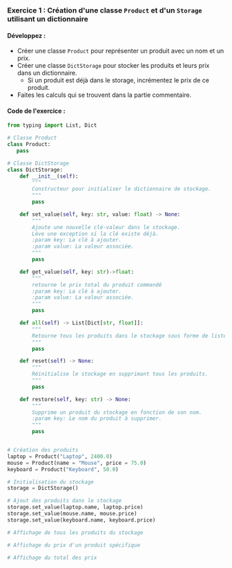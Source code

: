 ### Exercice 1 : Création d'une classe `Product` et d'un `Storage` utilisant un dictionnaire

#### Développez :
- Créer une classe `Product` pour représenter un produit avec un nom et un prix.
- Créer une classe `DictStorage` pour stocker les produits et leurs prix dans un dictionnaire.
  - Si un produit est déjà dans le storage, incrémentez le prix de ce produit.
- Faites les calculs qui se trouvent dans la partie commentaire. 
  
#### Code de l'exercice :

```python
from typing import List, Dict

# Classe Product
class Product:
   pass

# Classe DictStorage
class DictStorage:
    def __init__(self):
        """
        Constructeur pour initialiser le dictionnaire de stockage.
        """
        pass

    def set_value(self, key: str, value: float) -> None:
        """
        Ajoute une nouvelle clé-valeur dans le stockage.
        Lève une exception si la clé existe déjà.
        :param key: La clé à ajouter.
        :param value: La valeur associée.
        """
        pass

    def get_value(self, key: str)->float:
        """
        retourne le prix total du produit commandé
        :param key: La clé à ajouter.
        :param value: La valeur associée.
        """
        pass

    def all(self) -> List[Dict[str, float]]:
        """
        Retourne tous les produits dans le stockage sous forme de liste de tuples (clé, valeur).
        """
        pass

    def reset(self) -> None:
        """
        Réinitialise le stockage en supprimant tous les produits.
        """
        pass

    def restore(self, key: str) -> None:
        """
        Supprime un produit du stockage en fonction de son nom.
        :param key: Le nom du produit à supprimer.
        """
        pass


# Création des produits
laptop = Product("Laptop", 2400.0)
mouse = Product(name = "Mouse", price = 75.0)
keyboard = Product("Keyboard", 50.0)

# Initialisation du stockage
storage = DictStorage()

# Ajout des produits dans le stockage
storage.set_value(laptop.name, laptop.price)
storage.set_value(mouse.name, mouse.price)
storage.set_value(keyboard.name, keyboard.price)

# Affichage de tous les produits du stockage

# Affichage du prix d'un produit spécifique

# Affichage du total des prix 
```
